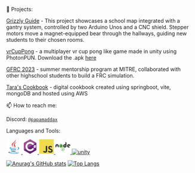 
<!--
**papamaddax/papamaddax** is a ✨ _special_ ✨ repository because its `README.md` (this file) appears on your GitHub profile.

Here are some ideas to get you started:

- 🔭 I’m currently working on ...
- 🌱 I’m currently learning ...
- 👯 I’m looking to collaborate on ...
- 🤔 I’m looking for help with ...
- 💬 Ask me about ...
- 📫 How to reach me: ...
- 😄 Pronouns: ...
- ⚡ Fun fact: ...
-->
🔭 Projects:

[Grizzly Guide](https://github.com/maddaxlallatin/grizzlyGuide) - This project showcases a school map integrated with a gantry system, controlled by two Arduino Unos and a CNC shield. Stepper motors move a magnet-equipped bear through the hallways, guiding new students to their chosen rooms.

[vrCupPong](https://github.com/maddaxlallatin/cupPong) - a multiplayer vr cup pong like game made in unity using PhotonPUN. Download the .apk [here](https://github.com/maddaxlallatin/maddaxlallatin/releases/download/release/build.apk)

[GFRC 2023](https://github.com/maddaxlallatin/GFRC_2023) - summer mentorship program at MITRE, collaborated with other highschool students to build a FRC simulation.

[Tara's Cookbook](https://github.com/maddaxlallatin/tarasCookbook) - digital cookbook created using springboot, vite, mongoDB and hosted using AWS 


 📫 How to reach me:

Discord: [`@papamaddax`](https://discord.com/users/413624855510908929)

Languages and Tools:

<p align="left"> <a href="https://www.java.com" target="_blank" rel="noreferrer"> <img src="https://raw.githubusercontent.com/devicons/devicon/master/icons/java/java-original.svg" alt="java" width="40" height="40"/> </a> <a href="https://learn.microsoft.com/en-us/dotnet/csharp/" target="_blank" rel="noreferrer"> <img src="https://raw.githubusercontent.com/devicons/devicon/master/icons/csharp/csharp-original.svg" alt="c#" width="40" height="40"/> </a> <a href="https://developer.mozilla.org/en-US/docs/Web/JavaScript" target="_blank" rel="noreferrer"> <img src="https://raw.githubusercontent.com/devicons/devicon/master/icons/javascript/javascript-original.svg" alt="javascript" width="40" height="40"/> </a> <a href="https://nodejs.org" target="_blank" rel="noreferrer"> <img src="https://raw.githubusercontent.com/devicons/devicon/master/icons/nodejs/nodejs-original-wordmark.svg" alt="nodejs" width="40" height="40"/> </a> <a href="https://unity.com/" target="_blank" rel="noreferrer"> <img src="https://www.vectorlogo.zone/logos/unity3d/unity3d-icon.svg" alt="unity" width="40" height="40"/> </a> </p>

[![Anurag's GitHub stats](https://github-readme-stats.vercel.app/api?username=maddaxlallatin&count_private=true)](https://github.com/anuraghazra/github-readme-stats)
[![Top Langs](https://github-readme-stats.vercel.app/api/top-langs/?username=maddaxlallatin&layout=compact)](https://github.com/anuraghazra/github-readme-stats)


